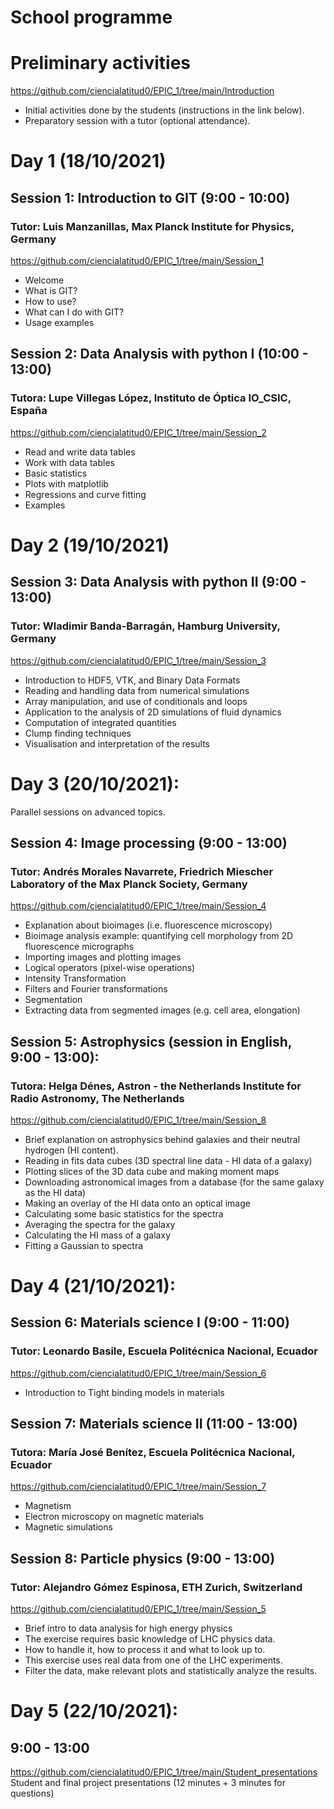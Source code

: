 # School programme

# Preliminary activities
https://github.com/ciencialatitud0/EPIC_1/tree/main/Introduction
- Initial activities done by the students (instructions in the link below).<br />
- Preparatory session with a tutor (optional attendance).<br />

# Day 1 (18/10/2021)

## Session 1: Introduction to GIT (9:00 - 10:00)<br />
### Tutor: Luis Manzanillas, Max Planck Institute for Physics, Germany <br />
https://github.com/ciencialatitud0/EPIC_1/tree/main/Session_1 <br />
- Welcome<br />
- What is GIT?<br />
- How to use?<br />
- What can I do with GIT?<br />
- Usage examples<br />

## Session 2: Data Analysis with python I (10:00 - 13:00)
### Tutora: Lupe Villegas López, Instituto de Óptica IO_CSIC, España <br />
https://github.com/ciencialatitud0/EPIC_1/tree/main/Session_2 <br />
- Read and write data tables<br />
- Work with data tables<br />
- Basic statistics<br />
- Plots with matplotlib<br />
- Regressions and curve fitting<br />
- Examples

# Day 2 (19/10/2021)

## Session 3: Data Analysis with python II (9:00 - 13:00)
### Tutor: Wladimir Banda-Barragán, Hamburg University, Germany <br />
https://github.com/ciencialatitud0/EPIC_1/tree/main/Session_3 <br />
- Introduction to HDF5, VTK, and Binary Data Formats<br />
- Reading and handling data from numerical simulations<br />
- Array manipulation, and use of conditionals and loops<br />
- Application to the analysis of 2D simulations of fluid dynamics<br />
- Computation of integrated quantities<br />
- Clump finding techniques<br />
- Visualisation and interpretation of the results

# Day 3 (20/10/2021):
Parallel sessions on advanced topics.

## Session 4: Image processing (9:00 - 13:00)
### Tutor: Andrés Morales Navarrete, Friedrich Miescher Laboratory of the Max Planck Society, Germany <br />
https://github.com/ciencialatitud0/EPIC_1/tree/main/Session_4 <br />
- Explanation about bioimages (i.e. fluorescence microscopy)<br />
- Bioimage analysis example: quantifying cell morphology from 2D fluorescence micrographs<br />
- Importing images and plotting images<br />
- Logical operators (pixel-wise operations)<br />
- Intensity Transformation<br />
- Filters and Fourier transformations<br />
- Segmentation<br />
- Extracting data from segmented images (e.g. cell area, elongation)

## Session 5: Astrophysics (session in English, 9:00 - 13:00):
### Tutora: Helga Dénes, Astron - the Netherlands Institute for Radio Astronomy, The Netherlands
https://github.com/ciencialatitud0/EPIC_1/tree/main/Session_8 <br />
- Brief explanation on astrophysics behind galaxies and their neutral hydrogen (HI content).<br />
- Reading in fits data cubes (3D spectral line data - HI data of a galaxy)<br />
- Plotting slices of the 3D data cube and making moment maps<br />
- Downloading astronomical images from a database (for the same galaxy as the HI data)<br />
- Making an overlay of the HI data onto an optical image<br />
- Calculating some basic statistics for the spectra<br />
- Averaging the spectra for the galaxy<br />
- Calculating the HI mass of a galaxy<br />
- Fitting a Gaussian to spectra

# Day 4 (21/10/2021):

## Session 6: Materials science I (9:00 - 11:00)
### Tutor: Leonardo Basile, Escuela Politécnica Nacional, Ecuador
https://github.com/ciencialatitud0/EPIC_1/tree/main/Session_6 <br />
- Introduction to Tight binding models in materials

## Session 7: Materials science II (11:00 - 13:00)
### Tutora: María José Benítez, Escuela Politécnica Nacional, Ecuador
https://github.com/ciencialatitud0/EPIC_1/tree/main/Session_7 <br />
- Magnetism<br />
- Electron microscopy on magnetic materials<br />
- Magnetic simulations

## Session 8: Particle physics (9:00 - 13:00)
### Tutor: Alejandro Gómez Espinosa, ETH Zurich, Switzerland  <br />
https://github.com/ciencialatitud0/EPIC_1/tree/main/Session_5 <br />
- Brief intro to data analysis for high energy physics<br />
- The exercise requires basic knowledge of LHC physics data.<br />
- How to handle it, how to process it and what to look up to.<br />
- This exercise uses real data from one of the LHC experiments.<br />
- Filter the data, make relevant plots and statistically analyze the results.

# Day 5 (22/10/2021):
## 9:00 - 13:00
https://github.com/ciencialatitud0/EPIC_1/tree/main/Student_presentations<br />
Student and final project presentations (12 minutes + 3 minutes for questions)<br />
